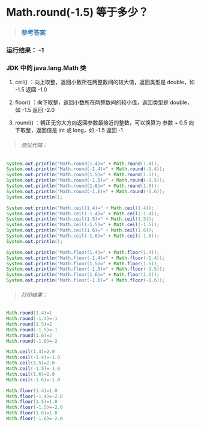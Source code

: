 # Math.round(-1.5) 等于多少？

> ### <font color=#337AB7 > 参考答案</font> 

### 运行结果： -1

### JDK 中的 java.lang.Math 类

1. ceil() ：向上取整，返回小数所在两整数间的较大值，返回类型是 double，如 -1.5 返回 -1.0

2. floor() ：向下取整，返回小数所在两整数间的较小值，返回类型是 double，如 -1.5 返回 -2.0

3. round() ：朝正无穷大方向返回参数最接近的整数，可以换算为 参数 + 0.5 向下取整，返回值是 int 或 long，如 -1.5 返回 -1
 

> ###### 测试代码：
```java
System.out.println("Math.round(1.4)=" + Math.round(1.4));
System.out.println("Math.round(-1.4)=" + Math.round(-1.4));
System.out.println("Math.round(1.5)=" + Math.round(1.5));
System.out.println("Math.round(-1.5)=" + Math.round(-1.5));
System.out.println("Math.round(1.6)=" + Math.round(1.6));
System.out.println("Math.round(-1.6)=" + Math.round(-1.6));
System.out.println();

System.out.println("Math.ceil(1.4)=" + Math.ceil(1.4));
System.out.println("Math.ceil(-1.4)=" + Math.ceil(-1.4));
System.out.println("Math.ceil(1.5)=" + Math.ceil(1.5));
System.out.println("Math.ceil(-1.5)=" + Math.ceil(-1.5));
System.out.println("Math.ceil(1.6)=" + Math.ceil(1.6));
System.out.println("Math.ceil(-1.6)=" + Math.ceil(-1.6));
System.out.println();

System.out.println("Math.floor(1.4)=" + Math.floor(1.4));
System.out.println("Math.floor(-1.4)=" + Math.floor(-1.4));
System.out.println("Math.floor(1.5)=" + Math.floor(1.5));
System.out.println("Math.floor(-1.5)=" + Math.floor(-1.5));
System.out.println("Math.floor(1.6)=" + Math.floor(1.6));
System.out.println("Math.floor(-1.6)=" + Math.floor(-1.6));
```
> ###### 打印结果：
```java
Math.round(1.4)=1
Math.round(-1.4)=-1
Math.round(1.5)=2
Math.round(-1.5)=-1
Math.round(1.6)=2
Math.round(-1.6)=-2

Math.ceil(1.4)=2.0
Math.ceil(-1.4)=-1.0
Math.ceil(1.5)=2.0
Math.ceil(-1.5)=-1.0
Math.ceil(1.6)=2.0
Math.ceil(-1.6)=-1.0

Math.floor(1.4)=1.0
Math.floor(-1.4)=-2.0
Math.floor(1.5)=1.0
Math.floor(-1.5)=-2.0
Math.floor(1.6)=1.0
Math.floor(-1.6)=-2.0
```